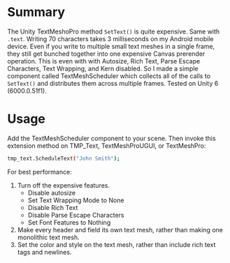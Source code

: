 # Summary
The Unity TextMeshoPro method `SetText()` is quite expensive. Same with `.text`. Writing 70 characters takes 3 milliseconds on my Android mobile device. Even if you write to multiple small text meshes in a single frame, they still get bunched together into one expensive Canvas prerender operation. This is even with with Autosize, Rich Text, Parse Escape Characters, Text Wrapping, and Kern disabled.
So I made a simple component called TextMeshScheduler which collects all of the calls to `SetText()` and distributes them across multiple frames. 
Tested on Unity 6 (6000.0.51f1).

# Usage
Add the TextMeshScheduler component to your scene. Then invoke this extension method on TMP_Text, TextMeshProUGUI, or TextMeshPro:

```sh
tmp_text.ScheduleText("John Smith");
```
For best performance:
1. Turn off the expensive features.
    * Disable autosize
    * Set Text Wrapping Mode to None
    * Disable Rich Text
    * Disable Parse Escape Characters
    * Set Font Features to Nothing
2. Make every header and field its own text mesh, rather than making one monolithic text mesh.
3. Set the color and style on the text mesh, rather than include rich text tags and newlines.
